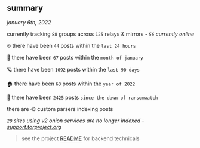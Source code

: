 
## summary
_january 6th, 2022_

currently tracking `88` groups across `125` relays & mirrors - _`56` currently online_

⏲ there have been `44` posts within the `last 24 hours`

🦈 there have been `67` posts within the `month of january`

🪐 there have been `1092` posts within the `last 90 days`

🏚 there have been `63` posts within the `year of 2022`

🦕 there have been `2425` posts `since the dawn of ransomwatch`

there are `43` custom parsers indexing posts

_`20` sites using v2 onion services are no longer indexed - [support.torproject.org](https://support.torproject.org/onionservices/v2-deprecation/)_

> see the project [README](https://github.com/thetanz/ransomwatch#ransomwatch--) for backend technicals
